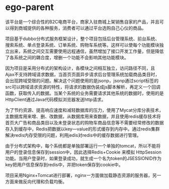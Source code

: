 # ego-parent

该平台是一个综合性的B2C电商平台，商家入驻商城上架销售自家的产品，并且可以得到商城提供的各种服务，消费者可以通过平台选购自己心仪的商品。

项目基于dubbo分布式服务框架设计，整个项目包括后台管理系统、前台系统、搜索系统、单点登录系统、订单系统、购物车系统等。这样可以使每个功能模块独立出来，系统之间交互需要使用远程通信，虽然增加了接口开发工作量，但是降低了各系统之间的耦合度，增删一个功能不会影响其他功能模块。

因为项目是采用分布式的架构设计，各模块之间相互独立，访问路径不同，且Ajax不支持跨域请求数据，当首页页面异步请求后台管理系统加载商品类目时，会出现跨域受限的问题。解决这个问题使用的是jsonp，jsonp通过script标签的src可以跨域请求资源的特性，将请求的数据伪装成js脚本解析，再定义一个回调函数，获取传入的数据。当某个系统的业务需要请求其他系统的数据时，使用的是HttpClient通过Java代码模拟浏览器发送http请求。

为了节约资源、提高响应速度和减轻数据库的压力，使用了Mycat分库分表技术，主数据库用来增、删、改数据，从数据库用来查数据，并且使用redis缓存技术将首页大广告和商品类目以及未登录状态的购物车商品信息等不需要经常修改的数据存入到缓存中，Redis把数据以key—value的形式缓存到内存中。通过redis集群解决redis内存受限的问题，利用jedis对redis中的缓存数据进行管理。

由于分布式架构中，每个系统都是单独部署运行一个单独的tomcat，所以不能将用户的登录信息保存到session中，因此选择Redis+Cookie 来模拟 HttpSession 功能。当用户登录时，如果登录成功，就生成一个名为token的JSESSIONID作为key把用户信息保存到redis中，并把token保存到cookie中。

项目采用Nginx+Tomcat进行部署，nginx一方面做加载静态资源的服务器，另一方面来做反向代理和负载均衡。
